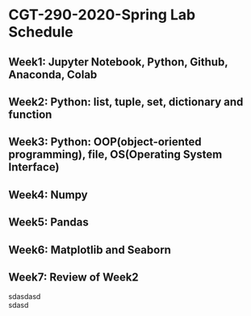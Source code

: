 # CGT-290-2020-Spring Lab Schedule

## Week1: Jupyter Notebook, Python, Github, Anaconda, Colab

## Week2: Python: list, tuple, set, dictionary and function

## Week3: Python: OOP(object-oriented programming), file, OS(Operating System Interface)

## Week4: Numpy

## Week5: Pandas

## Week6: Matplotlib and Seaborn

## Week7: Review of Week2

sdasdasd <br>
sdasd
